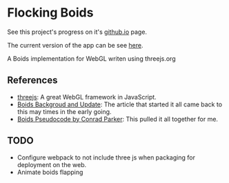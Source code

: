 # Flocking Boids

See this project's progress on it's [github.io](https://liquidvapour.github.io/flocking-boids/) page.

The current version of the app can be see [here](https://liquidvapour.github.io/flocking-boids/game03/).

A Boids implementation for WebGL writen using threejs.org


## References

* [threejs](https://threejs.org/): A great WebGL framework in JavaScript.
* [Boids Backgroud and Update](http://www.red3d.com/cwr/boids/): The article that started it all came back to this may times in the early going.
* [Boids Pseudocode by Conrad Parker](http://www.vergenet.net/~conrad/boids/pseudocode.html): This pulled it all together for me.

## TODO
* Configure webpack to not include three js when packaging for deployment on the web.
* Animate boids flapping